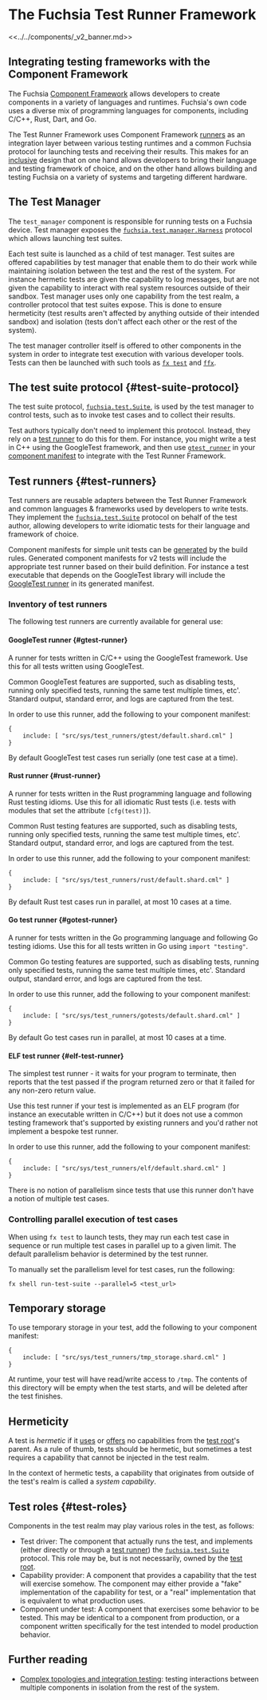 # The Fuchsia Test Runner Framework

<<../../components/_v2_banner.md>>

## Integrating testing frameworks with the Component Framework

The Fuchsia [Component Framework][cf] allows developers to create components in
a variety of languages and runtimes. Fuchsia's own code uses a diverse mix of
programming languages for components, including C/C++, Rust, Dart, and Go.

The Test Runner Framework uses Component Framework [runners][runners] as an
integration layer between various testing runtimes and a common Fuchsia protocol
for launching tests and receiving their results. This makes for an [inclusive]
design that on one hand allows developers to bring their language and testing
framework of choice, and on the other hand allows building and testing Fuchsia
on a variety of systems and targeting different hardware.

## The Test Manager

The `test_manager` component is responsible for running tests on a Fuchsia
device. Test manager exposes the
[`fuchsia.test.manager.Harness`][fidl-test-manager] protocol which allows
launching test suites.

Each test suite is launched as a child of test manager. Test suites are offered
capabilities by test manager that enable them to do their work while
maintaining isolation between the test and the rest of the system. For instance
hermetic tests are given the capability to log messages, but are not given the
capability to interact with real system resources outside of their sandbox.
Test manager uses only one capability from the test realm, a controller protocol
that test suites expose. This is done to ensure hermeticity (test results aren't
affected by anything outside of their intended sandbox) and isolation (tests
don't affect each other or the rest of the system).

The test manager controller itself is offered to other components in the system
in order to integrate test execution with various developer tools. Tests can
then be launched with such tools as [`fx test`][fx-test] and [`ffx`][ffx].

## The test suite protocol {#test-suite-protocol}

The test suite protocol, [`fuchsia.test.Suite`][fidl-test-suite], is used by the
test manager to control tests, such as to invoke test cases and to collect their
results.

Test authors typically don't need to implement this protocol. Instead, they rely
on a [test runner](#test-runners) to do this for them. For instance, you might
write a test in C++ using the GoogleTest framework, and then use
[`gtest_runner`](#gtest-runner) in your [component manifest][component-manifest]
to integrate with the Test Runner Framework.

## Test runners {#test-runners}

Test runners are reusable adapters between the Test Runner Framework and common
languages & frameworks used by developers to write tests. They implement the
[`fuchsia.test.Suite`][fidl-test-suite] protocol on behalf of the test author,
allowing developers to write idiomatic tests for their language and framework of
choice.

Component manifests for simple unit tests can be [generated][unit-tests]
by the build rules. Generated component manifests for v2 tests will include the
appropriate test runner based on their build definition. For instance a test
executable that depends on the GoogleTest library will include the
[GoogleTest runner](#gtest-runner) in its generated manifest.

### Inventory of test runners

The following test runners are currently available for general use:

#### GoogleTest runner {#gtest-runner}

A runner for tests written in C/C++ using the GoogleTest framework.
Use this for all tests written using GoogleTest.

Common GoogleTest features are supported, such as disabling tests, running
only specified tests, running the same test multiple times, etc'.
Standard output, standard error, and logs are captured from the test.

In order to use this runner, add the following to your component manifest:

```json5
{
    include: [ "src/sys/test_runners/gtest/default.shard.cml" ]
}
```

By default GoogleTest test cases run serially (one test case at a time).

#### Rust runner {#rust-runner}

A runner for tests written in the Rust programming language and following Rust
testing idioms.
Use this for all idiomatic Rust tests (i.e. tests with modules that set the
attribute `[cfg(test)]`).

Common Rust testing features are supported, such as disabling tests, running
only specified tests, running the same test multiple times, etc'.
Standard output, standard error, and logs are captured from the test.

In order to use this runner, add the following to your component manifest:

```json5
{
    include: [ "src/sys/test_runners/rust/default.shard.cml" ]
}
```

By default Rust test cases run in parallel, at most 10 cases at a time.

#### Go test runner {#gotest-runner}

A runner for tests written in the Go programming language and following Go
testing idioms.
Use this for all tests written in Go using `import "testing"`.

Common Go testing features are supported, such as disabling tests, running
only specified tests, running the same test multiple times, etc'.
Standard output, standard error, and logs are captured from the test.

In order to use this runner, add the following to your component manifest:

```json5
{
    include: [ "src/sys/test_runners/gotests/default.shard.cml" ]
}
```

By default Go test cases run in parallel, at most 10 cases at a time.

#### ELF test runner {#elf-test-runner}

The simplest test runner - it waits for your program to terminate, then reports
that the test passed if the program returned zero or that it failed for any
non-zero return value.

Use this test runner if your test is implemented as an ELF program (for instance
an executable written in C/C++) but it does not use a common testing framework
that's supported by existing runners and you'd rather not implement a bespoke
test runner.

In order to use this runner, add the following to your component manifest:

```json5
{
    include: [ "src/sys/test_runners/elf/default.shard.cml" ]
}
```

There is no notion of parallelism since tests that use this runner don't have a
notion of multiple test cases.

### Controlling parallel execution of test cases

When using `fx test` to launch tests, they may run each test case in sequence or
run multiple test cases in parallel up to a given limit. The default parallelism
behavior is determined by the test runner.

To manually set the parallelism level for test cases, run the following:

```posix-terminal
fx shell run-test-suite --parallel=5 <test_url>
```

## Temporary storage

To use temporary storage in your test, add the following to your component manifest:

```json5
{
    include: [ "src/sys/test_runners/tmp_storage.shard.cml" ]
}
```

At runtime, your test will have read/write access to `/tmp`.
The contents of this directory will be empty when the test starts, and will be
deleted after the test finishes.

## Hermeticity

A test is *hermetic* if it [uses][manifests-use] or [offers][manifests-offer] no
capabilities from the [test root](#tests-as-components)'s parent. As a rule of
thumb, tests should be hermetic, but sometimes a test requires a capability that
cannot be injected in the test realm.

In the context of hermetic tests, a capability that originates from outside of
the test's realm is called a *system capability*.

## Test roles {#test-roles}

Components in the test realm may play various roles in the test, as follows:

-   Test driver: The component that actually runs the test, and implements
    (either directly or through a [test runner](#test-runners)) the
    [`fuchsia.test.Suite`][test-suite-protocol] protocol. This role may be, but
    is not necessarily, owned by the [test root](#tests-as-components).
-   Capability provider: A component that provides a capability that the test
    will exercise somehow. The component may either provide a "fake"
    implementation of the capability for test, or a "real" implementation that
    is equivalent to what production uses.
-   Component under test: A component that exercises some behavior to be tested.
    This may be identical to a component from production, or a component written
    specifically for the test intended to model production behavior.

## Further reading

- [Complex topologies and integration testing][integration-testing]: testing
  interactions between multiple components in isolation from the rest of the
  system.

[cf]: /docs/concepts/components/v2/
[component-manifest]: /docs/concepts/components/v2/component_manifests.md
[fidl-test-manager]: /sdk/fidl/fuchsia.test.manager/test_manager.fidl
[fidl-test-suite]: /sdk/fidl/fuchsia.test/suite.fidl
[ffx]: /docs/development/tools/ffx/overview.md
[fx-test]: https://fuchsia.dev/reference/tools/fx/cmd/test
[inclusive]: /docs/concepts/principles/inclusive.md
[integration-testing]: /docs/concepts/testing/v2/v2_integration_testing.md
[manifests-offer]: /docs/concepts/components/v2/component_manifests.md#offer
[manifests-use]: /docs/concepts/components/v2/component_manifests.md#use
[runners]: /docs/concepts/components/v2/capabilities/runners.md
[test-suite-protocol]: /docs/concepts/components/v2/realms.md
[unit-tests]: /docs/development/components/build.md#unit_tests_with_generated_manifests
